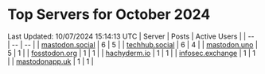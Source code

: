 # Top Servers for October 2024
Last Updated: 10/07/2024 15:14:13 UTC
| Server | Posts | Active Users |
| -- | -- | -- |
| [mastodon.social](https://mastodon.social/tags/PowerShell) | 6 | 5 |
| [techhub.social](https://techhub.social/tags/PowerShell) | 6 | 4 |
| [mastodon.uno](https://mastodon.uno/tags/PowerShell) | 5 | 1 |
| [fosstodon.org](https://fosstodon.org/tags/PowerShell) | 1 | 1 |
| [hachyderm.io](https://hachyderm.io/tags/PowerShell) | 1 | 1 |
| [infosec.exchange](https://infosec.exchange/tags/PowerShell) | 1 | 1 |
| [mastodonapp.uk](https://mastodonapp.uk/tags/PowerShell) | 1 | 1 |
